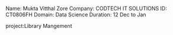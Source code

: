 Name: Mukta Vitthal Zore
Company: CODTECH IT SOLUTIONS
ID: CT0806FH
Domain: Data Science 
Duration: 12 Dec to Jan

project:Library Mangement 
